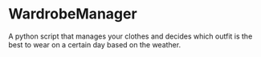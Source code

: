 # WardrobeManager
A python script that manages your clothes and decides which outfit is the best to wear on a certain day based on the weather.
